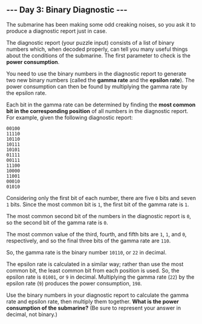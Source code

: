 ## --- Day 3: Binary Diagnostic ---

The submarine has been making some odd creaking noises, so you ask it to produce a diagnostic report just in case.

The diagnostic report (your puzzle input) consists of a list of binary numbers which, when decoded properly, can tell you many useful things about the conditions of the submarine. The first parameter to check is the **power consumption**.

You need to use the binary numbers in the diagnostic report to generate two new binary numbers (called the **gamma rate** and the **epsilon rate**). The power consumption can then be found by multiplying the gamma rate by the epsilon rate.

Each bit in the gamma rate can be determined by finding the **most common bit in the corresponding position** of all numbers in the diagnostic report. For example, given the following diagnostic report:

    00100
    11110
    10110
    10111
    10101
    01111
    00111
    11100
    10000
    11001
    00010
    01010

Considering only the first bit of each number, there are five ``0`` bits and seven ``1`` bits. Since the most common bit is ``1``, the first bit of the gamma rate is ``1``.

The most common second bit of the numbers in the diagnostic report is ``0``, so the second bit of the gamma rate is ``0``.

The most common value of the third, fourth, and fifth bits are ``1``, ``1``, and ``0``, respectively, and so the final three bits of the gamma rate are ``110``.

So, the gamma rate is the binary number ``10110``, or ``22`` in decimal.

The epsilon rate is calculated in a similar way; rather than use the most common bit, the least common bit from each position is used. So, the epsilon rate is ``01001``, or ``9`` in decimal. Multiplying the gamma rate (``22``) by the epsilon rate (``9``) produces the power consumption, ``198``.

Use the binary numbers in your diagnostic report to calculate the gamma rate and epsilon rate, then multiply them together. **What is the power consumption of the submarine?** (Be sure to represent your answer in decimal, not binary.)

